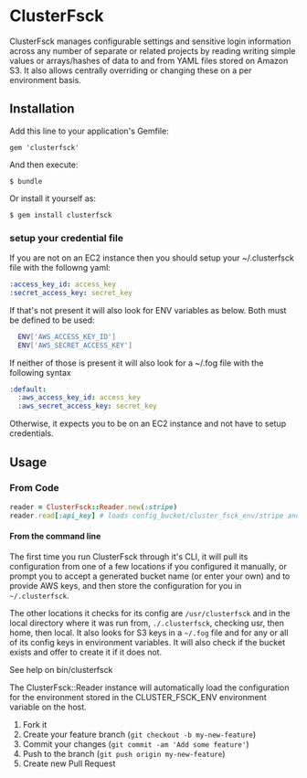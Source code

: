 # ClusterFsck

ClusterFsck manages configurable settings and sensitive login information across any number of separate or related projects by reading writing simple values or arrays/hashes of data to and from YAML files stored on Amazon S3. It also allows centrally overriding or changing these on a per environment basis.

## Installation

Add this line to your application's Gemfile:

    gem 'clusterfsck'

And then execute:

    $ bundle

Or install it yourself as:

    $ gem install clusterfsck


### setup your credential file
If you are not on an EC2 instance then you should setup your ~/.clusterfsck file with the followng yaml:

```yaml
:access_key_id: access_key
:secret_access_key: secret_key
```

If that's not present it will also look for ENV variables as below.  Both must be defined to be used:

```bash
  ENV['AWS_ACCESS_KEY_ID']
  ENV['AWS_SECRET_ACCESS_KEY']
```

If neither of those is present it will also look for a ~/.fog file with the following syntax

```yaml
:default:
  :aws_access_key_id: access_key
  :aws_secret_access_key: secret_key
```

Otherwise, it expects you to be on an EC2 instance and not have to setup credentials.


## Usage

### From Code

```ruby
reader = ClusterFsck::Reader.new(:stripe)
reader.read[:api_key] # loads config_bucket/cluster_fsck_env/stripe and returns the api_key from the hash
```

#### From the command line
The first time you run ClusterFsck through it's CLI, it will pull its
configuration from one of a few locations if you configured it manually,
or prompt you to accept a generated bucket name (or enter your own) and to
provide AWS keys, and then store the configuration for you in `~/.clusterfsck`.

The other locations it checks for its config are `/usr/clusterfsck` and in
the local directory where it was run from, `./.clusterfsck`, checking usr, then
home, then local.  It also looks for S3 keys in a `~/.fog` file and for any or all
of its config keys in environment variables.  It will also check if the
bucket exists and offer to create it if it does not.

See help on bin/clusterfsck

The ClusterFsck::Reader instance will automatically load the configuration for
the environment stored in the CLUSTER_FSCK_ENV environment variable on the host.

1. Fork it
2. Create your feature branch (`git checkout -b my-new-feature`)
3. Commit your changes (`git commit -am 'Add some feature'`)
4. Push to the branch (`git push origin my-new-feature`)
5. Create new Pull Request
